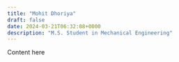 ```yaml
---
title: "Mohit Dhoriya"
draft: false
date: 2024-03-21T06:32:08+0000
description: "M.S. Student in Mechanical Engineering"
---
```


Content here